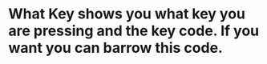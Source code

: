 # What Key shows you what key you are pressing and the key code. If you want you can barrow this code.
